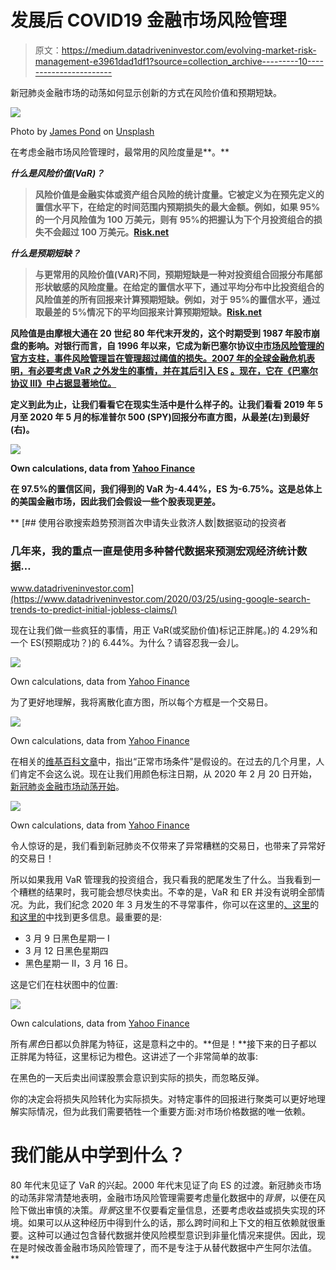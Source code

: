 # 发展后 COVID19 金融市场风险管理

> 原文：<https://medium.datadriveninvestor.com/evolving-market-risk-management-e3961dad1df1?source=collection_archive---------10----------------------->

新冠肺炎金融市场的动荡如何显示创新的方式在风险价值和预期短缺。

![](img/c8fc9128318e009734d9242836b180f4.png)

Photo by [James Pond](https://unsplash.com/@jamesponddotco?utm_source=medium&utm_medium=referral) on [Unsplash](https://unsplash.com?utm_source=medium&utm_medium=referral)

在考虑金融市场风险管理时，最常用的风险度量是**。**

*****什么是风险价值(VaR)？*****

> **风险价值是金融实体或资产组合风险的统计度量。它被定义为在预先定义的置信水平下，在给定的时间范围内预期损失的最大金额。例如，如果 95%的一个月风险值为 100 万美元，则有 95%的把握认为下个月投资组合的损失不会超过 100 万美元。[Risk.net](https://www.risk.net/definition/value-at-risk-var)**

*****什么是预期短缺？*****

> **与更常用的风险价值(VAR)不同，预期短缺是一种对投资组合回报分布尾部形状敏感的风险度量。在给定的置信水平下，通过平均分布中比投资组合的风险值差的所有回报来计算预期短缺。例如，对于 95%的置信水平，通过取最差的 5%情况下的平均回报来计算预期短缺。[Risk.net](https://www.risk.net/definition/expected-shortfall)**

**风险值是由摩根大通在 20 世纪 80 年代末开发的，这个时期受到 1987 年股市崩盘的影响。对银行而言，自 1996 年以来，它成为新巴塞尔协议[中市场风险管理的官方支柱，事件风险管理旨在管理超过阈值的损失。2007 年的全球金融危机表明，有必要考虑 VaR 之外发生的事情，并在其后引入 ES](https://www.bis.org/publ/bcbs119.pdf) [。现在，它在《巴塞尔协议 III》中占据显著地位。](https://www.bis.org/bcbs/publ/d457_inbrief.pdf)**

**定义到此为止，让我们看看它在现实生活中是什么样子的。让我们看看 2019 年 5 月至 2020 年 5 月的标准普尔 500 (SPY)回报分布直方图，从最差(左)到最好(右)。**

**![](img/3abcbabfed0393cbd134102312744f55.png)**

**Own calculations, data from [Yahoo Finance](http://finance.yahoo.com/)**

**在 97.5%的置信区间，我们得到的 VaR 为-4.44%，ES 为-6.75%。这是总体上的美国金融市场，因此我们会假设一些个股表现更差。**

**[](https://www.datadriveninvestor.com/2020/03/25/using-google-search-trends-to-predict-initial-jobless-claims/) [## 使用谷歌搜索趋势预测首次申请失业救济人数|数据驱动的投资者

### 几年来，我的重点一直是使用多种替代数据来预测宏观经济统计数据…

www.datadriveninvestor.com](https://www.datadriveninvestor.com/2020/03/25/using-google-search-trends-to-predict-initial-jobless-claims/) 

现在让我们做一些疯狂的事情，用正 VaR(或奖励价值)标记正胖尾。)的 4.29%和一个 ES(预期成功？)的 6.44%。为什么？请容忍我一会儿。

![](img/f538a5dbbcac9143fc5437520f8deb8b.png)

Own calculations, data from [Yahoo Finance](http://finance.yahoo.com/)

为了更好地理解，我将离散化直方图，所以每个方框是一个交易日。

![](img/5ac72c51ae28512459b974c5195fd3af.png)

Own calculations, data from [Yahoo Finance](http://finance.yahoo.com/)

在相关的[维基百科文章](https://en.wikipedia.org/wiki/Value_at_risk)中，指出“正常市场条件”是假设的。在过去的几个月里，人们肯定不会这么说。现在让我们用颜色标注日期，从 2020 年 2 月 20 日开始，[新冠肺炎金融市场动荡开始](https://medium.com/datadriveninvestor/how-covid-19-infected-financial-markets-897f226bb0d0)。

![](img/d51509941cdd82b19fee2a68df2aa203.png)

Own calculations, data from [Yahoo Finance](http://finance.yahoo.com/)

令人惊讶的是，我们看到新冠肺炎不仅带来了异常糟糕的交易日，也带来了异常好的交易日！

所以如果我用 VaR 管理我的投资组合，我只看我的肥尾发生了什么。当我看到一个糟糕的结果时，我可能会想尽快卖出。不幸的是，VaR 和 ER 并没有说明全部情况。为此，我们纪念 2020 年 3 月发生的不寻常事件，你可以在这里的[、这里](https://medium.com/datadriveninvestor/how-covid-19-infected-financial-markets-897f226bb0d0)的[和这里](https://medium.com/datadriveninvestor/how-covid-19-infected-financial-markets-turning-point-1128e94d3f7f)[的](https://medium.com/datadriveninvestor/how-covid-19-infected-financial-markets-exchange-rates-3886c003ab77)中找到更多信息。最重要的是:

*   3 月 9 日黑色星期一 I
*   3 月 12 日黑色星期四
*   黑色星期一 II，3 月 16 日。

这是它们在柱状图中的位置:

![](img/9c71944383dcf932e4198df4d903a06f.png)

Own calculations, data from [Yahoo Finance](http://finance.yahoo.com/)

所有*黑色*日都以负胖尾为特征，这是意料之中的。**但是！**接下来的日子都以正胖尾为特征，这里标记为橙色。这讲述了一个非常简单的故事:

在黑色的一天后卖出间谍股票会意识到实际的损失，而忽略反弹。

你的决定会将损失风险转化为实际损失。对特定事件的回报进行聚类可以更好地理解实际情况，但为此我们需要牺牲一个重要方面:对市场价格数据的唯一依赖。

# 我们能从中学到什么？

80 年代末见证了 VaR 的兴起。2000 年代末见证了向 ES 的过渡。新冠肺炎市场的动荡非常清楚地表明，金融市场风险管理需要考虑量化数据中的*背景*，以便在风险下做出审慎的决策。*背景*这里不仅要看定量信息，还要考虑收益或损失实现的环境。如果可以从这种经历中得到什么的话，那么跨时间和上下文的相互依赖就很重要。这种可以通过包含替代数据并使风险模型意识到非量化情况来提供。因此，现在是时候改善金融市场风险管理了，而不是专注于从替代数据中产生阿尔法值。**